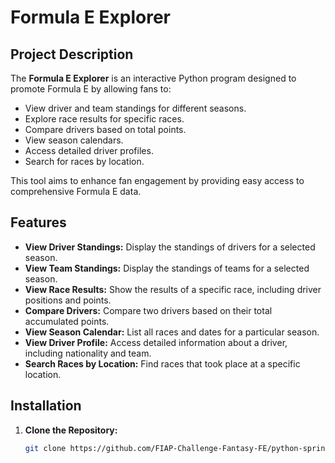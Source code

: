 # Formula E Explorer

## Project Description

The **Formula E Explorer** is an interactive Python program designed to promote Formula E by allowing fans to:

- View driver and team standings for different seasons.
- Explore race results for specific races.
- Compare drivers based on total points.
- View season calendars.
- Access detailed driver profiles.
- Search for races by location.

This tool aims to enhance fan engagement by providing easy access to comprehensive Formula E data.

## Features

- **View Driver Standings:** Display the standings of drivers for a selected season.
- **View Team Standings:** Display the standings of teams for a selected season.
- **View Race Results:** Show the results of a specific race, including driver positions and points.
- **Compare Drivers:** Compare two drivers based on their total accumulated points.
- **View Season Calendar:** List all races and dates for a particular season.
- **View Driver Profile:** Access detailed information about a driver, including nationality and team.
- **Search Races by Location:** Find races that took place at a specific location.

## Installation

1. **Clone the Repository:**

   ```bash
   git clone https://github.com/FIAP-Challenge-Fantasy-FE/python-sprint-3.git